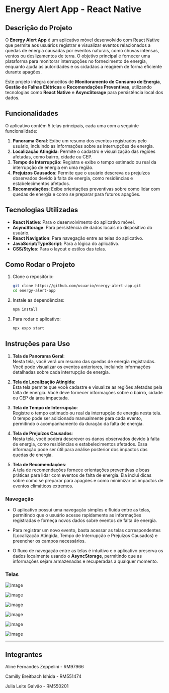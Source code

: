 # Energy Alert App - React Native

## Descrição do Projeto

O **Energy Alert App** é um aplicativo móvel desenvolvido com React Native que permite aos usuários registrar e visualizar eventos relacionados a quedas de energia causadas por eventos naturais, como chuvas intensas, ventos ou deslizamentos de terra. O objetivo principal é fornecer uma plataforma para monitorar interrupções no fornecimento de energia, enquanto ajuda as autoridades e os cidadãos a reagirem de forma eficiente durante apagões.

Este projeto integra conceitos de **Monitoramento de Consumo de Energia**, **Gestão de Falhas Elétricas** e **Recomendações Preventivas**, utilizando tecnologias como **React Native** e **AsyncStorage** para persistência local dos dados.

## Funcionalidades

O aplicativo contém 5 telas principais, cada uma com a seguinte funcionalidade:

1. **Panorama Geral**: Exibe um resumo dos eventos registrados pelo usuário, incluindo as informações sobre as interrupções de energia.
2. **Localização Atingida**: Permite o cadastro e visualização das regiões afetadas, como bairro, cidade ou CEP.
3. **Tempo de Interrupção**: Registra e exibe o tempo estimado ou real da interrupção de energia em uma região.
4. **Prejuízos Causados**: Permite que o usuário descreva os prejuízos observados devido à falta de energia, como residências e estabelecimentos afetados.
5. **Recomendações**: Exibe orientações preventivas sobre como lidar com quedas de energia e como se preparar para futuros apagões.

## Tecnologias Utilizadas

- **React Native**: Para o desenvolvimento do aplicativo móvel.
- **AsyncStorage**: Para persistência de dados locais no dispositivo do usuário.
- **React Navigation**: Para navegação entre as telas do aplicativo.
- **JavaScript/TypeScript**: Para a lógica do aplicativo.
- **CSS/Styles**: Para o layout e estilos das telas.


## Como Rodar o Projeto

1. Clone o repositório:

   ```bash
   git clone https://github.com/usuario/energy-alert-app.git
   cd energy-alert-app
   ```

2. Instale as dependências:

   ```bash
   npm install
   ```

3. Para rodar o aplicativo:

   ```bash
   npx expo start
   ```

## Instruções para Uso

1. **Tela de Panorama Geral**:  
   Nesta tela, você verá um resumo das quedas de energia registradas. Você pode visualizar os eventos anteriores, incluindo informações detalhadas sobre cada interrupção de energia.

2. **Tela de Localização Atingida**:  
   Esta tela permite que você cadastre e visualize as regiões afetadas pela falta de energia. Você deve fornecer informações sobre o bairro, cidade ou CEP da área impactada.

3. **Tela de Tempo de Interrupção**:  
   Registre o tempo estimado ou real da interrupção de energia nesta tela. O tempo pode ser adicionado manualmente para cada evento, permitindo o acompanhamento da duração da falta de energia.

4. **Tela de Prejuízos Causados**:  
   Nesta tela, você poderá descrever os danos observados devido à falta de energia, como residências e estabelecimentos afetados. Essa informação pode ser útil para análise posterior dos impactos das quedas de energia.

5. **Tela de Recomendações**:  
   A tela de recomendações fornece orientações preventivas e boas práticas para lidar com eventos de falta de energia. Ela inclui dicas sobre como se preparar para apagões e como minimizar os impactos de eventos climáticos extremos.


### Navegação

- O aplicativo possui uma navegação simples e fluida entre as telas, permitindo que o usuário acesse rapidamente as informações registradas e forneça novos dados sobre eventos de falta de energia.
  
- Para registrar um novo evento, basta acessar as telas correspondentes (Localização Atingida, Tempo de Interrupção e Prejuízos Causados) e preencher os campos necessários.
  
- O fluxo de navegação entre as telas é intuitivo e o aplicativo preserva os dados localmente usando o **AsyncStorage**, permitindo que as informações sejam armazenadas e recuperadas a qualquer momento.

### Telas

![image](https://github.com/user-attachments/assets/34dd467e-00a0-43c4-95e4-7837158b51b2)


![image](https://github.com/user-attachments/assets/be553092-6af3-4ec5-a929-aecc11045aef)


![image](https://github.com/user-attachments/assets/cde0ff27-b789-47d7-8b70-0b02f069378a)


![image](https://github.com/user-attachments/assets/665a906e-0aea-4c86-9882-42cab8817e73)


![image](https://github.com/user-attachments/assets/e8e57981-9b78-45e3-b8ff-86ca9e7fc9c8)


![image](https://github.com/user-attachments/assets/e6b5c71b-d317-4df5-bb1c-de05f4903df6)


---

## Integrantes

Aline Fernandes Zeppelini - RM97966

Camilly Breitbach Ishida - RM551474

Julia Leite Galvão - RM550201



